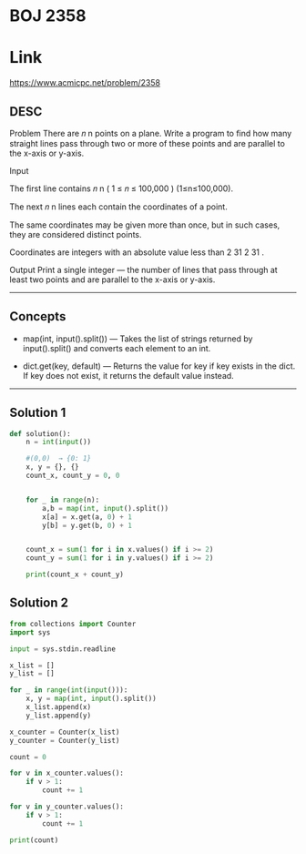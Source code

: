 # BOJ 2358

# Link
https://www.acmicpc.net/problem/2358 


## DESC
Problem
There are 
𝑛
n points on a plane. Write a program to find how many straight lines pass through two or more of these points and are parallel to the x-axis or y-axis.

Input

The first line contains 
𝑛
n 
(
1
≤
𝑛
≤
100,000
)
(1≤n≤100,000).

The next 
𝑛
n lines each contain the coordinates of a point.

The same coordinates may be given more than once, but in such cases, they are considered distinct points.

Coordinates are integers with an absolute value less than 
2
31
2 
31
 .

Output
Print a single integer — the number of lines that pass through at least two points and are parallel to the x-axis or y-axis.

---

## Concepts

- map(int, input().split()) — Takes the list of strings returned by input().split() and converts each element to an int.

- dict.get(key, default)  — Returns the value for key if key exists in the dict.
If key does not exist, it returns the default value instead.

---


## Solution 1
```python
def solution():
    n = int(input())

    #(0,0)  → {0: 1}
    x, y = {}, {}
    count_x, count_y = 0, 0


    for _ in range(n):
        a,b = map(int, input().split())
        x[a] = x.get(a, 0) + 1
        y[b] = y.get(b, 0) + 1


    count_x = sum(1 for i in x.values() if i >= 2)
    count_y = sum(1 for i in y.values() if i >= 2)

    print(count_x + count_y)
```


## Solution 2
```python
from collections import Counter
import sys

input = sys.stdin.readline

x_list = []
y_list = []

for _ in range(int(input())):
    x, y = map(int, input().split())
    x_list.append(x)
    y_list.append(y)

x_counter = Counter(x_list)
y_counter = Counter(y_list)

count = 0

for v in x_counter.values():
    if v > 1:
        count += 1

for v in y_counter.values():
    if v > 1:
        count += 1

print(count)
```

